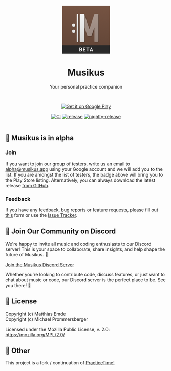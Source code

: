 <p align="center">
  <a href="https://musikus.app" target="_blank" rel="noopener noreferrer">
    <img width="150" height="150" src="./app/src/main/ic_launcher-playstore.png" alt="Musikus logo">
  </a>
</p>

<h1 align="center">Musikus</h1>

<p align="center">
Your personal practice companion
</p>

<br/>

<p align="center">
<a href='https://play.google.com/store/apps/details?id=app.musikus&hl=de&pcampaignid=pcampaignidMKT-Other-global-all-co-prtnr-py-PartBadge-Mar2515-1'>
  <img alt='Get it on Google Play' src='https://play.google.com/intl/en_us/badges/static/images/badges/en_badge_web_generic.png'height="70"/>
</a>
</p>

<div align="center">
  <a href="https://github.com/matthiasemde/musikus-android/actions/workflows/ci.yml"><img src="https://github.com/matthiasemde/musikus-android/actions/workflows/ci.yml/badge.svg?branch=main" alt="CI"></a>
  <a href="https://github.com/matthiasemde/musikus-android/releases/latest"><img src="https://img.shields.io/github/v/release/matthiasemde/musikus-android" alt="release"></a>
  <a href="https://github.com/matthiasemde/musikus-android/releases"><img src="https://img.shields.io/github/v/release/matthiasemde/musikus-android?include_prereleases" alt="nighlty-release"></a>
</div>
<br/>


## 🧪 Musikus is in alpha

### Join

If you want to join our group of testers, write us an email to [alpha@musikus.app](mailto:alpha@musikus.app) using your Google account and we will add you to the list. If you are amongst the list of testers, the badge above will bring you to the Play Store listing.
Alternatively, you can always download the latest release [from GitHub](https://github.com/matthiasemde/musikus-android/releases/latest).

### Feedback
If you have any feedback, bug reports or feature requests, please fill out [this](https://docs.google.com/forms/d/e/1FAIpQLSfw1rTslL7b3Yp_Lv_E65zketfj7G6h5VzOkVdxjcQZDC5CqA/viewform) form or use the [Issue Tracker](https://github.com/matthiasemde/musikus-android/issues/new).

## 🤝 Join Our Community on Discord

We're happy to invite all music and coding enthusiasts to our Discord server! This is your space to collaborate, share insights, and help shape the future of Musikus. 🚀

[Join the Musikus Discord Server](https://discord.gg/CNbvGmbS7d)

Whether you're looking to contribute code, discuss features, or just want to chat about music or code, our Discord server is the perfect place to be. See you there! 👋


## 📃 License
Copyright (c) Matthias Emde <br/>
Copyright (c) Michael Prommersberger

Licensed under the Mozilla Public License, v. 2.0: https://mozilla.org/MPL/2.0/

## 🎼 Other
This project is a fork / continuation of [PracticeTime!](https://github.com/PracticeTimeApp/PracticeTime)
